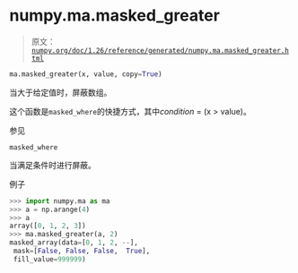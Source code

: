 # numpy.ma.masked_greater

> 原文：[`numpy.org/doc/1.26/reference/generated/numpy.ma.masked_greater.html`](https://numpy.org/doc/1.26/reference/generated/numpy.ma.masked_greater.html)

```py
ma.masked_greater(x, value, copy=True)
```

当大于给定值时，屏蔽数组。

这个函数是`masked_where`的快捷方式，其中*condition* = (x > value)。

参见

`masked_where`

当满足条件时进行屏蔽。

例子

```py
>>> import numpy.ma as ma
>>> a = np.arange(4)
>>> a
array([0, 1, 2, 3])
>>> ma.masked_greater(a, 2)
masked_array(data=[0, 1, 2, --],
 mask=[False, False, False,  True],
 fill_value=999999) 
```
